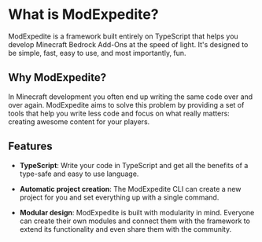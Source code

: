 # What is ModExpedite?

ModExpedite is a framework built entirely on TypeScript that helps you develop Minecraft Bedrock Add-Ons at the speed of light. It's designed to be simple, fast, easy to use, and most importantly, fun.

## Why ModExpedite?

In Minecraft development you often end up writing the same code over and over again. ModExpedite aims to solve this problem by providing a set of tools that help you write less code and focus on what really matters: creating awesome content for your players.

## Features

- **TypeScript**: Write your code in TypeScript and get all the benefits of a type-safe and easy to use language.

- **Automatic project creation**: The ModExpedite CLI can create a new project for you and set everything up with a single command.

- **Modular design**: ModExpedite is built with modularity in mind. Everyone can create their own modules and connect them with the framework to extend its functionality and even share them with the community.
